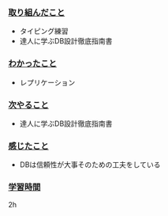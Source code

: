 ### <u>取り組んだこと</u>
- タイピング練習
- 達人に学ぶDB設計徹底指南書

### <u>わかったこと</u>
- レプリケーション

### <u>次やること</u>
- 達人に学ぶDB設計徹底指南書

### <u>感じたこと</u>
- DBは信頼性が大事そのための工夫をしている

### <u>学習時間</u>
2h